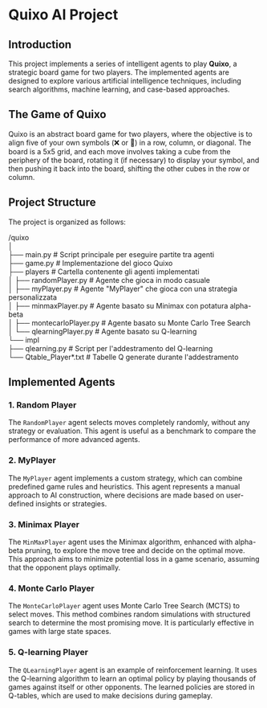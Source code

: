 # Quixo AI Project

## Introduction

This project implements a series of intelligent agents to play **Quixo**, a strategic board game for two players. The implemented agents are designed to explore various artificial intelligence techniques, including search algorithms, machine learning, and case-based approaches.

## The Game of Quixo

Quixo is an abstract board game for two players, where the objective is to align five of your own symbols (❌ or 🔴) in a row, column, or diagonal. The board is a 5x5 grid, and each move involves taking a cube from the periphery of the board, rotating it (if necessary) to display your symbol, and then pushing it back into the board, shifting the other cubes in the row or column.

## Project Structure

The project is organized as follows:

/quixo  
│  
├── main.py                    # Script principale per eseguire partite tra agenti  
├── game.py                    # Implementazione del gioco Quixo  
├── players                    # Cartella contenente gli agenti implementati  
│   ├── randomPlayer.py        # Agente che gioca in modo casuale  
│   ├── myPlayer.py            # Agente "MyPlayer" che gioca con una strategia personalizzata  
│   ├── minmaxPlayer.py        # Agente basato su Minimax con potatura alpha-beta  
│   ├── montecarloPlayer.py    # Agente basato su Monte Carlo Tree Search  
│   └── qlearningPlayer.py     # Agente basato su Q-learning  
└── impl  
    ├── qlearning.py           # Script per l'addestramento del Q-learning  
    └── Qtable_Player*.txt     # Tabelle Q generate durante l'addestramento  



## Implemented Agents

### 1. **Random Player**
The `RandomPlayer` agent selects moves completely randomly, without any strategy or evaluation. This agent is useful as a benchmark to compare the performance of more advanced agents.

### 2. **MyPlayer**
The `MyPlayer` agent implements a custom strategy, which can combine predefined game rules and heuristics. This agent represents a manual approach to AI construction, where decisions are made based on user-defined insights or strategies.

### 3. **Minimax Player**
The `MinMaxPlayer` agent uses the Minimax algorithm, enhanced with alpha-beta pruning, to explore the move tree and decide on the optimal move. This approach aims to minimize potential loss in a game scenario, assuming that the opponent plays optimally.

### 4. **Monte Carlo Player**
The `MonteCarloPlayer` agent uses Monte Carlo Tree Search (MCTS) to select moves. This method combines random simulations with structured search to determine the most promising move. It is particularly effective in games with large state spaces.

### 5. **Q-learning Player**
The `QLearningPlayer` agent is an example of reinforcement learning. It uses the Q-learning algorithm to learn an optimal policy by playing thousands of games against itself or other opponents. The learned policies are stored in Q-tables, which are used to make decisions during gameplay.

